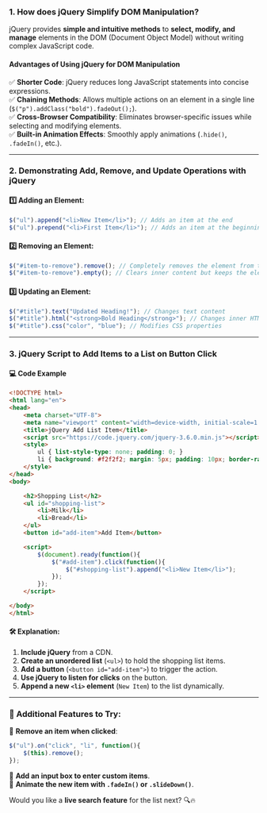 ### **1. How does jQuery Simplify DOM Manipulation?**  
jQuery provides **simple and intuitive methods** to **select, modify, and manage** elements in the DOM (Document Object Model) without writing complex JavaScript code.  

#### **Advantages of Using jQuery for DOM Manipulation**  
✅ **Shorter Code**: jQuery reduces long JavaScript statements into concise expressions.  
✅ **Chaining Methods**: Allows multiple actions on an element in a single line (`$("p").addClass("bold").fadeOut();`).  
✅ **Cross-Browser Compatibility**: Eliminates browser-specific issues while selecting and modifying elements.  
✅ **Built-in Animation Effects**: Smoothly apply animations (`.hide()`, `.fadeIn()`, etc.).  

---

### **2. Demonstrating Add, Remove, and Update Operations with jQuery**  

#### **1️⃣ Adding an Element:**  
```javascript
$("ul").append("<li>New Item</li>"); // Adds an item at the end
$("ul").prepend("<li>First Item</li>"); // Adds an item at the beginning
```

#### **2️⃣ Removing an Element:**  
```javascript
$("#item-to-remove").remove(); // Completely removes the element from the DOM
$("#item-to-remove").empty(); // Clears inner content but keeps the element
```

#### **3️⃣ Updating an Element:**  
```javascript
$("#title").text("Updated Heading!"); // Changes text content
$("#title").html("<strong>Bold Heading</strong>"); // Changes inner HTML
$("#title").css("color", "blue"); // Modifies CSS properties
```

---

### **3. jQuery Script to Add Items to a List on Button Click**  

#### **💻 Code Example**  
```html
<!DOCTYPE html>
<html lang="en">
<head>
    <meta charset="UTF-8">
    <meta name="viewport" content="width=device-width, initial-scale=1.0">
    <title>jQuery Add List Item</title>
    <script src="https://code.jquery.com/jquery-3.6.0.min.js"></script>
    <style>
        ul { list-style-type: none; padding: 0; }
        li { background: #f2f2f2; margin: 5px; padding: 10px; border-radius: 5px; }
    </style>
</head>
<body>

    <h2>Shopping List</h2>
    <ul id="shopping-list">
        <li>Milk</li>
        <li>Bread</li>
    </ul>
    <button id="add-item">Add Item</button>

    <script>
        $(document).ready(function(){
            $("#add-item").click(function(){
                $("#shopping-list").append("<li>New Item</li>");
            });
        });
    </script>

</body>
</html>
```

#### **🛠️ Explanation:**
1. **Include jQuery** from a CDN.  
2. **Create an unordered list** (`<ul>`) to hold the shopping list items.  
3. **Add a button** (`<button id="add-item">`) to trigger the action.  
4. **Use jQuery to listen for clicks** on the button.  
5. **Append a new `<li>` element** (`New Item`) to the list dynamically.  

---

### **🚀 Additional Features to Try:**  
🔹 **Remove an item when clicked**:  
```javascript
$("ul").on("click", "li", function(){
    $(this).remove();
});
```
🔹 **Add an input box to enter custom items**.  
🔹 **Animate the new item with `.fadeIn()` or `.slideDown()`**.  

Would you like a **live search feature** for the list next? 🔍🔥